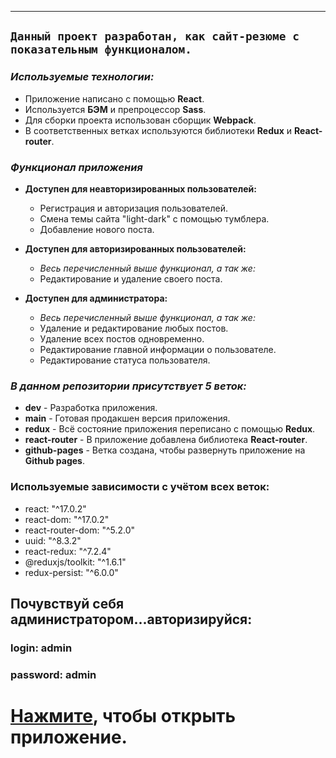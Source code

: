 ***
## `Данный проект разработан, как сайт-резюме с показательным функционалом.`

### *Используемые технологии:*

* Приложение написано с помощью **React**.
* Используется **БЭМ** и препроцессор **Sass**.
* Для сборки проекта использован сборщик **Webpack**.
* В соответственных ветках используются библиотеки **Redux** и **React-router**.

### *Функционал приложения*
- **Доступен для неавторизированных пользователей:**
    - Регистрация и авторизация пользователей.
    - Смена темы сайта "light-dark" с помощью тумблера.
    - Добавление нового поста.

- **Доступен для авторизированных пользователей:**
    - *Весь перечисленный выше функционал, а так же:*
    - Редактирование и удаление своего поста.
    
- **Доступен для администратора:**
    - *Весь перечисленный выше функционал, а так же:*
    - Удаление и редактирование любых постов.
    - Удаление всех постов одновременно.
    - Редактирование главной информации о пользователе.
    - Редактирование статуса пользователя.

### *В данном репозитории присутствует 5 веток:*

* **dev** - Разработка приложения.
* **main** - Готовая продакшен версия приложения. 
* **redux** - Всё состояние приложения переписано с помощью **Redux**.
* **react-router** - В приложение добавлена библиотека **React-router**.
* **github-pages** - Ветка создана, чтобы развернуть приложение на **Github pages**.

### Используемые зависимости с учётом всех веток:
- react: "^17.0.2"
- react-dom: "^17.0.2"
- react-router-dom: "^5.2.0"
- uuid: "^8.3.2"
- react-redux: "^7.2.4"
- @reduxjs/toolkit: "^1.6.1"
- redux-persist: "^6.0.0"


## Почувствуй себя администратором...авторизируйся:

### login: admin
### password: admin

# [Нажмите](https://arturvolokhin.github.io/myBlog-react/), чтобы открыть приложение.
